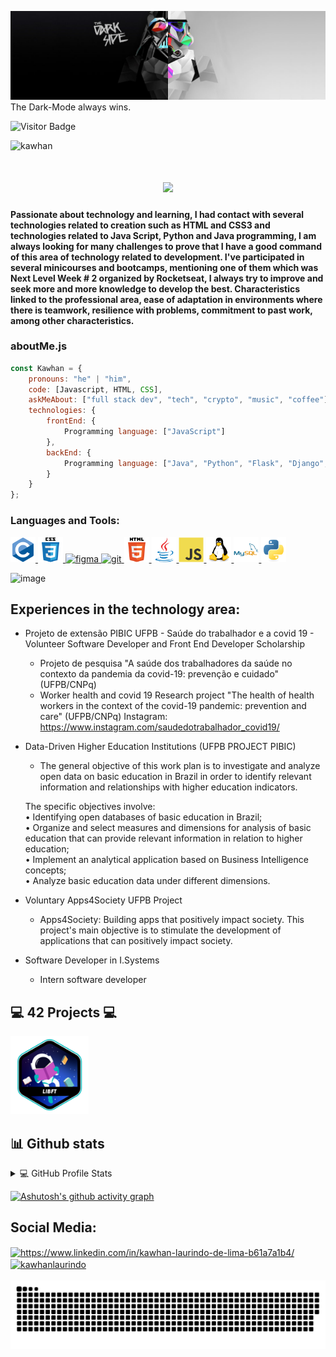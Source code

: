 ![](https://github.com/Dineshkarthik/Dineshkarthik/blob/master/assets/cover.jpg)
The Dark-Mode always wins.
<br/>

![Visitor Badge](https://visitor-badge.laobi.icu/badge?page_id=rusty-sj.rusty-sj)

<p align="left"> <img src="https://komarev.com/ghpvc/?username=kawhan&label=Profile%20views&color=0e75b6&style=flat" alt="kawhan" /> </p>


<h1 align="center">
  <a href="https://git.io/typing-svg">
    <img src="https://readme-typing-svg.herokuapp.com/?lines=Hello,+There!+👋;This+is+Kawhan+Lima...;Nice+to+meet+you+:)!&center=true&size=30">
  </a>
</h1>



#### Passionate about technology and learning, I had contact with several technologies related to creation such as HTML and CSS3 and technologies related to Java Script, Python and Java programming, I am always looking for many challenges to prove that I have a good command of this area of technology related to development. I've participated in several minicourses and bootcamps, mentioning one of them which was Next Level Week # 2 organized by Rocketseat, I always try to improve and seek more and more knowledge to develop the best. Characteristics linked to the professional area, ease of adaptation in environments where there is teamwork, resilience with problems, commitment to past work, among other characteristics.

### aboutMe.js

```javascript
const Kawhan = {
    pronouns: "he" | "him",
    code: [Javascript, HTML, CSS],
    askMeAbout: ["full stack dev", "tech", "crypto", "music", "coffee"],
    technologies: {
        frontEnd: {
            Programming language: ["JavaScript"]
        },
        backEnd: {
            Programming language: ["Java", "Python", "Flask", "Django", "C++", "C"]
        }        
    }
};
```




<h3 align="left">Languages and Tools:</h3>
<p align="left"> <a href="https://www.cprogramming.com/" target="_blank"> <img src="https://raw.githubusercontent.com/devicons/devicon/master/icons/c/c-original.svg" alt="c" width="40" height="40"/> </a> <a href="https://www.w3schools.com/css/" target="_blank"> <img src="https://raw.githubusercontent.com/devicons/devicon/master/icons/css3/css3-original-wordmark.svg" alt="css3" width="40" height="40"/> </a>  <a href="https://www.figma.com/" target="_blank"> <img src="https://www.vectorlogo.zone/logos/figma/figma-icon.svg" alt="figma" width="40" height="40"/> </a>  <a href="https://git-scm.com/" target="_blank"> <img src="https://www.vectorlogo.zone/logos/git-scm/git-scm-icon.svg" alt="git" width="40" height="40"/> </a> <a href="https://www.w3.org/html/" target="_blank"> <img src="https://raw.githubusercontent.com/devicons/devicon/master/icons/html5/html5-original-wordmark.svg" alt="html5" width="40" height="40"/> </a> <a href="https://www.java.com" target="_blank"> <img src="https://raw.githubusercontent.com/devicons/devicon/master/icons/java/java-original.svg" alt="java" width="40" height="40"/> </a> <a href="https://developer.mozilla.org/en-US/docs/Web/JavaScript" target="_blank"> <img src="https://raw.githubusercontent.com/devicons/devicon/master/icons/javascript/javascript-original.svg" alt="javascript" width="40" height="40"/> </a> <a href="https://www.linux.org/" target="_blank"> <img src="https://raw.githubusercontent.com/devicons/devicon/master/icons/linux/linux-original.svg" alt="linux" width="40" height="40"/> </a> <a href="https://www.mysql.com/" target="_blank"> <img src="https://raw.githubusercontent.com/devicons/devicon/master/icons/mysql/mysql-original-wordmark.svg" alt="mysql" width="40" height="40"/> </a> <a href="https://www.python.org" target="_blank"> <img src="https://raw.githubusercontent.com/devicons/devicon/master/icons/python/python-original.svg" alt="python" width="40" height="40"/> </a>  </p>

<!-- 
   <a href="https://reactjs.org/" target="_blank"> <img src="https://raw.githubusercontent.com/devicons/devicon/master/icons/react/react-original-wordmark.svg" alt="react" width="40"    height="40"/> </a>

   <a href="https://www.adobe.com/products/xd.html" target="_blank"> <img src="https://cdn.worldvectorlogo.com/logos/adobe-xd.svg" alt="xd" width="40" height="40"/> </a>
   
   <a href="https://getbootstrap.com" target="_blank"> <img src="https://raw.githubusercontent.com/devicons/devicon/master/icons/bootstrap/bootstrap-plain-wordmark.svg"              alt="bootstrap" width="40" height="40"/> </a>

  <a href="https://www.chartjs.org" target="_blank"> <img src="https://www.chartjs.org/media/logo-title.svg" alt="chartjs" width="40" height="40"/> </a>

  <a href="https://d3js.org/" target="_blank"> <img src="https://raw.githubusercontent.com/devicons/devicon/master/icons/d3js/d3js-original.svg" alt="d3js" width="40" height="40"/> </a>

  <a href="https://www.docker.com/" target="_blank"> <img src="https://raw.githubusercontent.com/devicons/devicon/master/icons/docker/docker-original-wordmark.svg" alt="docker" width="40" height="40"/> </a>

  <a href="https://www.framer.com/" target="_blank"> <img src="https://www.vectorlogo.zone/logos/framer/framer-icon.svg" alt="framer" width="40" height="40"/> </a>

   <a href="https://www.postgresql.org" target="_blank"> <img src="https://raw.githubusercontent.com/devicons/devicon/master/icons/postgresql/postgresql-original-wordmark.svg" alt="postgresql" width="40" height="40"/> </a>
-->

![image](https://img.shields.io/badge/Shell_Script-121011?style=for-the-badge&logo=gnu-bash&logoColor=white)

## Experiences in the technology area:


* Projeto de extensão PIBIC UFPB - Saúde do trabalhador e a covid 19 - Volunteer Software Developer and Front End Developer Scholarship 
   - Projeto de pesquisa "A saúde dos trabalhadores da saúde no contexto da pandemia da covid-19: prevenção e cuidado" (UFPB/CNPq)
   - Worker health and covid 19 Research project "The health of health workers in the context of the covid-19 pandemic: prevention and care" (UFPB/CNPq) Instagram: https://www.instagram.com/saudedotrabalhador_covid19/
   
* Data-Driven Higher Education Institutions (UFPB PROJECT PIBIC)
   - The general objective of this work plan is to investigate and analyze open data on basic education in Brazil in order to identify relevant information and relationships with higher education indicators. 

  The specific objectives involve: <br/>
      • Identifying open databases of basic education in Brazil;<br/>
      • Organize and select measures and dimensions for analysis of basic education that can provide relevant information in relation to higher education;<br/>
      • Implement an analytical application based on Business Intelligence concepts; <br/>
      • Analyze basic education data under different dimensions.<br/>
      
* Voluntary Apps4Society UFPB Project
   - Apps4Society: Building apps that positively impact society. This project's main objective is to stimulate the development of applications that can positively impact society.
  
* Software Developer in I.Systems
   - Intern software developer


## 💻 42 Projects 💻
  
<a href="https://github.com/Kawhan/libft_c"><img width="125px" src="./libft.png"/></a>

## 📊 Github stats

<!-- https://github.com/anuraghazra/github-readme-stats -->
<details> 
  <summary>💻 GitHub Profile Stats</summary>
  <br/>
   
<!-- [![card](https://github-readme-stats.vercel.app/api?username=Kawhan&theme=tokyonight)](https://github.com/iuricode/) [![iuricode](https://github-readme-stats.vercel.app/api/top-langs/?username=Kawhan&hide=html&layout=compact&theme=tokyonight)](https://github.com/iuricode/) -->

<!-- <img src="https://github-readme-streak-stats.herokuapp.com/?user=Kawhan&theme=tokyonight" /> -->

  
  <p align=center>
  <div align=center>
    <a href="https://github.com/denvercoder1/github-readme-streak-stats" title="Go to Source">
      <img align="left" width=396 src="https://github-readme-streak-stats.herokuapp.com/?user=Kawhan&theme=react&border=61dafb&hide_border=true" alt="Kawhan" />
    </a>
    <a href="https://github.com/anuraghazra/github-readme-stats" title="Go to Source">
      <img align="right" width=396 src="https://github-readme-stats.vercel.app/api?username=Kawhan&show_icons=true&theme=react&border_color=61dafb&hide_border=true" />
    </a>
  </div>
  <br><br><br><br><br><br><br><br><br>
  <div align=center>
    <a href="https://github.com/anuraghazra/github-readme-stats">
      <img width=325 align="center" src="https://github-readme-stats.vercel.app/api/top-langs/?username=Kawhan&hide=c%23,powershell,Mathematica,Ruby,Objective-C,Objective-C%2b%2b,Cuda&title_color=61dafb&text_color=ffffff&icon_color=61dafb&bg_color=20232a&langs_count=8&layout=compact&border_color=61dafb&hide_border=true" />
    </a>
  </div>
  
  <img src="https://github-profile-trophy.vercel.app/?username=Kawhan&theme=flat&column=7&margin-w=10" alt="logo" height="160" align="center" />
 
  
  <br>
<!--   <img src="https://activity-graph.herokuapp.com/graph?username=zumrudu-anka&theme=react-dark&bg_color=20232a&hide_border=true" width="100%"/> -->
</p>

  <br/>
  <b>Note:</b> Top languages is only a metric of the languages my public code consists of and doesn't reflect experience or skill level.
</details>




<!-- https://github.com/ashutosh00710/github-readme-activity-graph -->
[![Ashutosh's github activity graph](https://github-readme-activity-graph.cyclic.app/graph?username=Kawhan&theme=dracula)](https://github.com/ashutosh00710/github-readme-activity-graph)

## Social Media:
<a href="https://www.linkedin.com/in/kawhan-laurindo-de-lima-b61a7a1b4/" target="blank"><img align="center" src="https://raw.githubusercontent.com/rahuldkjain/github-profile-readme-generator/master/src/images/icons/Social/linked-in-alt.svg" alt="https://www.linkedin.com/in/kawhan-laurindo-de-lima-b61a7a1b4/" height="30" width="40" /></a>
<a href="https://instagram.com/kawhanlaurindo" target="blank"><img align="center" src="https://raw.githubusercontent.com/rahuldkjain/github-profile-readme-generator/master/src/images/icons/Social/instagram.svg" alt="kawhanlaurindo" height="30" width="40" /></a>
<br/> 
<br/> ![Snake animation](https://github.com/Kawhan/Kawhan/blob/output/github-contribution-grid-snake.svg)
</p>

